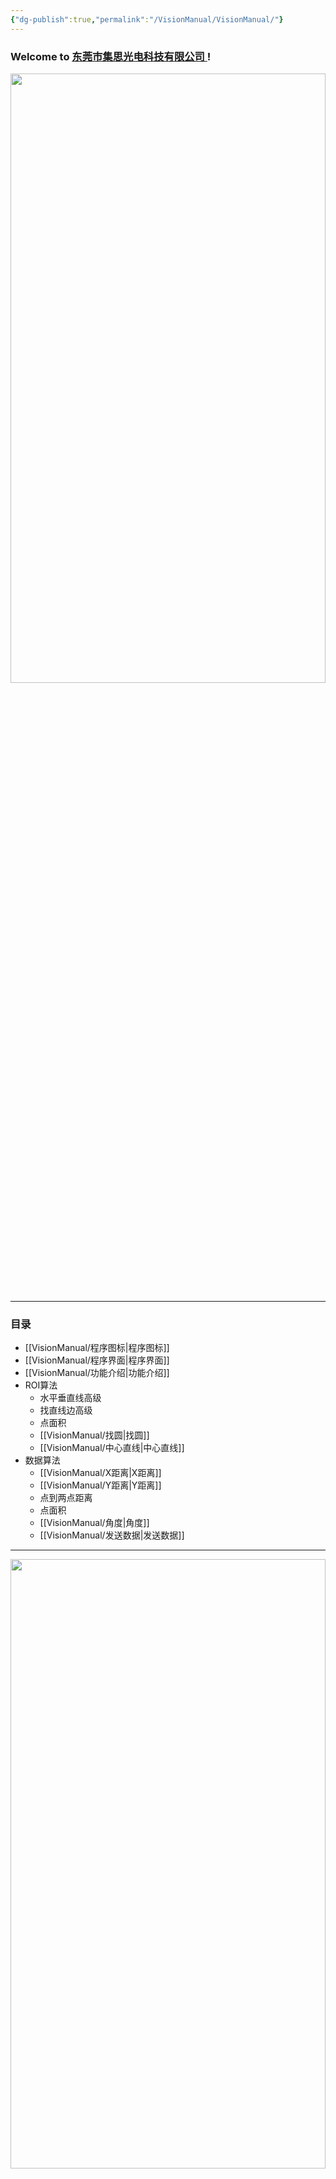 ```yaml
---
{"dg-publish":true,"permalink":"/VisionManual/VisionManual/"}
---
```


### Welcome to [东莞市集思光电科技有限公司 ](https://jisicn.top) ! 

<div align="center"><img src="https://tc.jisicn.top/img/202303301656475.jpg" width="100%" height="50%"></img></div>

---

### 目录

- [[VisionManual/程序图标\|程序图标]]
- [[VisionManual/程序界面\|程序界面]]
- [[VisionManual/功能介绍\|功能介绍]]
- ROI算法
	- 水平垂直线高级
	- 找直线边高级
	- 点面积
	- [[VisionManual/找圆\|找圆]]
	- [[VisionManual/中心直线\|中心直线]]
- 数据算法
	- [[VisionManual/X距离\|X距离]]
	- [[VisionManual/Y距离\|Y距离]]
	- 点到两点距离
	- 点面积
	- [[VisionManual/角度\|角度]]
	- [[VisionManual/发送数据\|发送数据]]

---

<div align="center"><img src="https://tc.jisicn.top/img/202304122151817.JPG" width="100%" height="50%"></img></div>

---

<center><a href="Https://www.jisicn.top" target="_blank">东莞集思光电科技有限公司</a></center>
<center><a href="Https://www.jisicn.top" target="_blank">https://www.jisicn.top</a></center>
<center><a href="Https://www.dgjisi.eu.org" target="_blank">https://www.dgjisi.eu.org</a></center>

---

<div align='center' ><font size='50'><b>End Thanks</b></font></div>